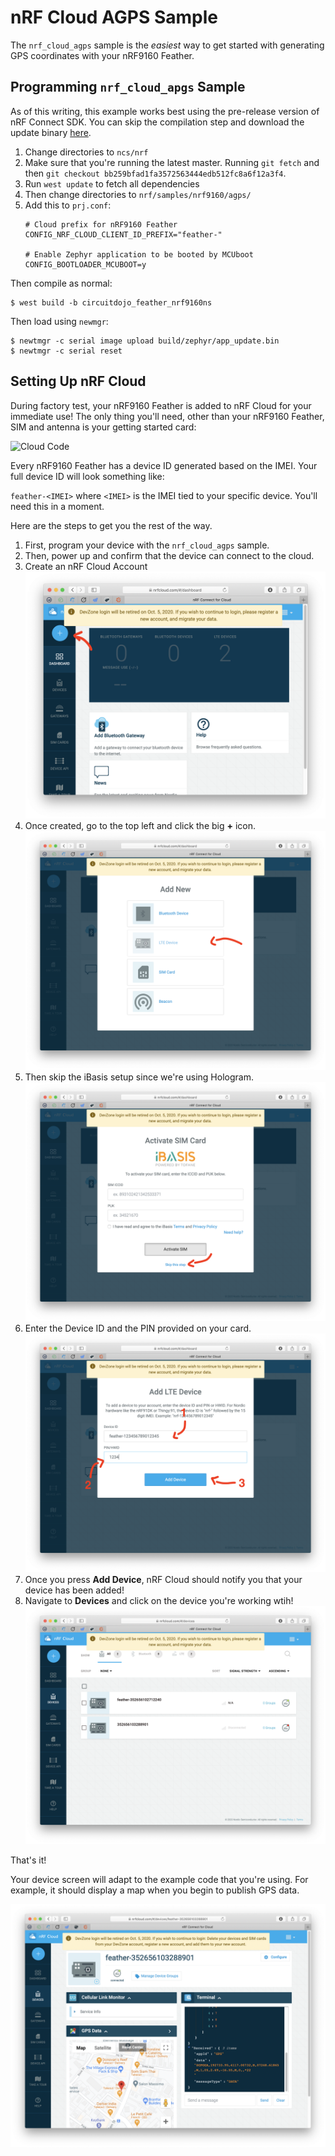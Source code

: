 # nRF Cloud AGPS Sample

The `nrf_cloud_agps` sample is the *easiest* way to get started with generating GPS coordinates with your nRF9160 Feather.

## Programming `nrf_cloud_apgs` **Sample**

As of this writing, this example works best using the pre-release version of nRF Connect SDK. You can skip the compilation step and download the update binary [here](files/nrf_cloud_agps_nrf9160_feather.bin).

1. Change directories to `ncs/nrf`
1. Make sure that you're running the latest master. Running `git fetch` and then  `git checkout bb259bfad1fa3572563444edb512fc8a6f12a3f4`.
1. Run `west update` to fetch all dependencies
1. Then change directories to `nrf/samples/nrf9160/agps/`
1. Add this to `prj.conf`:
   ```
   # Cloud prefix for nRF9160 Feather
   CONFIG_NRF_CLOUD_CLIENT_ID_PREFIX="feather-"

   # Enable Zephyr application to be booted by MCUboot
   CONFIG_BOOTLOADER_MCUBOOT=y
   ```

Then compile as normal:

```
$ west build -b circuitdojo_feather_nrf9160ns
```

Then load using `newmgr`:

```
$ newtmgr -c serial image upload build/zephyr/app_update.bin
$ newtmgr -c serial reset
```

## Setting Up nRF Cloud

During factory test, your nRF9160 Feather is added to nRF Cloud for your immediate use! The only thing you'll need, other than your nRF9160 Feather, SIM and antenna is your getting started card:

![Cloud Code](/img/agps-sample/nrf-cloud-code.jpg)

Every nRF9160 Feather has a device ID generated based on the IMEI. Your full device ID will look something like:

`feather-<IMEI>` where `<IMEI>` is the IMEI tied to your specific device. You'll need this in a moment.

Here are the steps to get you the rest of the way.

1. First, program your device with the `nrf_cloud_agps` sample.
1. Then, power up and confirm that the device can connect to the cloud.
1. Create an nRF Cloud Account
   ![Add new device](img/agps-sample/add-new-device.png)
1. Once created, go to the top left and click the big **+** icon.
   ![Add LTE device](img/agps-sample/add-lte-device.png)
1. Then skip the iBasis setup since we're using Hologram.
   ![Skip iBasis](img/agps-sample/skip-ibasis-setup.png)
1. Enter the Device ID and the PIN provided on your card.
   ![Enter device ID and pin](img/agps-sample/enter-device-id-and-pin.png)
1. Once you press **Add Device**, nRF Cloud should notify you that your device has been added!
1. Navigate to **Devices** and click on the device you're working wtih!
   ![Devices](img/agps-sample/devices.png)

That's it!

Your device screen will adapt to the example code that you're using. For example, it should display a map when you begin to publish GPS data.

![nRF Cloud Screenshot with map](img/agps-sample/nrf-cloud-screenshot.png)

